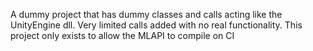 A dummy project that has dummy classes and calls acting like the UnityEngine dll. 
Very limited calls added with no real functionality.
This project only exists to allow the MLAPI to compile on CI
